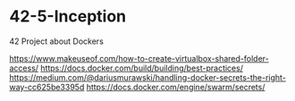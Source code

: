 # 42-5-Inception
42 Project about Dockers

https://www.makeuseof.com/how-to-create-virtualbox-shared-folder-access/
https://docs.docker.com/build/building/best-practices/
https://medium.com/@dariusmurawski/handling-docker-secrets-the-right-way-cc625be3395d
https://docs.docker.com/engine/swarm/secrets/
